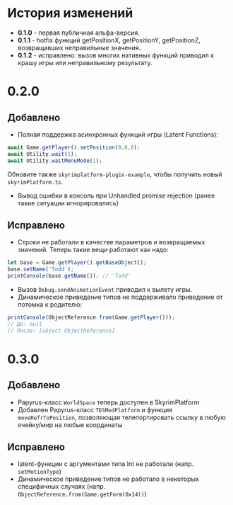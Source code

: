 # История изменений

 - **0.1.0** - первая публичная альфа-версия.
 - **0.1.1** - hotfix функций getPositionX, getPositionY, getPositionZ, возвращавших неправильные значения.
 - **0.1.2** - исправлено: вызов многих нативных функций приводил к крашу игры или неправильному результату.



# 0.2.0

## Добавлено
- Полная поддержка асинхронных функций игры (Latent Functions):
```typescript
await Game.getPlayer().setPosition(0,0,0);
await Utility.wait(1);
await Utility.waitMenuMode(1);
```
Обновите также `skyrimplatform-plugin-example`, чтобы получить новый `skyrimPlatform.ts`.
- Вывод ошибки в консоль при Unhandled promise rejection (ранее такие ситуации игнорировались)

## Исправлено
- Строки не работали в качестве параметров и возвращаемых значений. Теперь такие вещи работают как надо:
```typescript
let base = Game.getPlayer().getBaseObject();
base.setName('Todd');
printConsole(base.getName()); // 'Todd'
```
- Вызов `Debug.sendAnimationEvent` приводил к вылету игры.
- Динамическое приведение типов не поддерживало приведение от потомка к родителю:

```typescript
printConsole(ObjectReference.from(Game.getPlayer()));
// До: null
// После: [object ObjectReference]
```

# 0.3.0

## Добавлено
 - Papyrus-класс `WorldSpace` теперь доступен в SkyrimPlatform
 - Добавлен Papyrus-класс `TESModPlatform` и функция `moveRefrToPosition`, позволяющая телепортировать ссылку в любую ячейку/мир на любые координаты
 
## Исправлено
 - latent-функции с аргументами типа Int не работали (напр. `setMotionType`)
 - Динамическое приведение типов не работало в некоторых специфичных случаях (напр. `ObjectReference.from(Game.getForm(0x14))`)